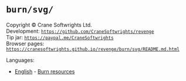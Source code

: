 # `burn/svg/`

Copyright © Crane Softwrights Ltd.  
Development: [`https://github.com/CraneSoftwrights/revenge`](https://github.com/CraneSoftwrights/revenge)  
Tip jar: [`https://paypal.me/CraneSoftwrights`](https://paypal.me/CraneSoftwrights)  
Browser pages: [`https://cranesoftwrights.github.io/revenge/burn/svg/README.md.html`](https://cranesoftwrights.github.io/revenge/burn/svg/README.md.html)  

Languages:

- [English](../en/burn.md) - [Burn resources](../en/burn.md)
